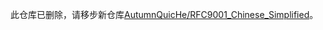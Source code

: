 此仓库已删除，请移步新仓库[AutumnQuicHe/RFC9001_Chinese_Simplified](https://github.com/AutumnQuicHe/RFC9001_Chinese_Simplified)。
